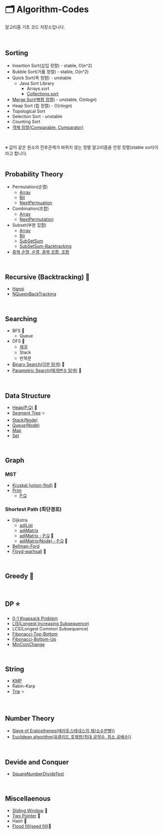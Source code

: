 # 🗂️ Algorithm-Codes
알고리즘 기초 코드 저장소입니다.
</br>
</br>
</br>

## Sorting
* Insertion Sort(삽입 정렬) - stable, O(n^2)
* Bubble Sort(거품 정렬) - stable, O(n^2)
* Quick Sort(퀵 정렬) - unstable
  * Java Sort Library
    * Arrays.sort
    * [Collections.sort](/Codes/collections_sort.md)
* [Merge Sort(병합 정렬)](/Codes/mergeSort.md) - unstable, O(nlogn)
* Heap Sort (힙 정렬) - O(nlogn)
* Topological Sort
* Selection Sort - unstable
* Counting Sort
* [객체 정렬(Comparable, Comparator)](/Codes/objectSort.md)
</br>

※ 값이 같은 원소의 전후관계가 바뀌지 않는 정렬 알고리즘을 안정 정렬(stable sort)이라고 합니다.
</br>
</br>

## Probability Theory
* Permutation(순열)
  * [Array](Codes/perm.java)
  * [Bit](Codes/permuation_flag.java)
  * [NextPermuation](Codes/permuNP.java) 
* Combination(조합)
   * [Array](Codes/combi.java)  
   * [NextPermutation](Codes/combiNP.java) 
* Subset(부분 집합)
   * [Array](Codes/subSet.java)
   * [Bit](Codes/subSet_bit.java)
   * [SubSetSum](Codes/subSetSum.java)
   * [SubSetSum-Backtracking](Codes/subSetSum_back.java) 
* [중복 순열, 순열, 중복 조합, 조합](Codes/diceTest.java)
</br>

## Recursive (Backtracking) 🌟
* [Hanoi](Codes/hanoi.java)
* [NQueenBackTracking](Codes/nqueenback.java)
</br>

## Searching
* BFS 🌟
  * Queue
* DFS 🌟
  * [재귀](Codes/dfs_recur.md)
  * Stack
  * 반복문
* [Binary Search(이분 탐색)](Codes/binarysearch.java) 🌟
* [Parametric Search(매개변수 탐색)](Codes/parametricSearch.md) 🌟
</br>

## Data Structure
* [Heap(P.Q)](/Codes/priorityQueue.md) 🌟
* [Segment Tree](Codes/segmentTree.java) ⭐
* [Stack(Node)](Codes/stack.java)
* [Queue(Node)](Codes/queue.java)
* [Map](Codes/map.md)
* [Set](Codes/set.md)
</br>

## Graph
### MST
* [Kruskal (union-find)](Codes/kruskal.java) 🌟
* [Prim](Codes/prim.java)
  * [P.Q](Codes/prim_pq.java)

### Shortest Path (최단경로)
* Dijkstra
  * [adjList](Codes/dijkstra_adjList.java) 
  * [adjMatrix](Codes/dijkstra_adjMatrix.java)
  * [adjMatrix - P.Q](Codes/dijkstra_pq.java) 🌟
  * [adjMatrix(Node) - P.Q](Codes/dijkstra_node_pq.java) 🌟
* [Bellman-Ford](Codes/bellmanford.java)
* [Floyd-warhsall](Codes/floyd.java) 🌟
</br>

## Greedy 🌟
</br>

## DP ⭐
* [0-1 Knapsack Problem](Codes/zerooneknapsack.java)
* [LIS(Longest Increasing Subsequence)](Codes/lis.java)
* LCS(Longest Common Subsequence)
* [Fibonacci-Top-Bottom](Codes/fibonacci.java)
* [Fibonacci-Bottom-Up](Codes/fibonacci2.java)
* [MinCoinChange](Codes/minCoinChange.java)
</br>

## String
* [KMP](Codes/kmp.java)
* Rabin-Karp
* [Trie](Codes/trie.md) ⭐
</br>

## Number Theory
* [Sieve of Eratosthenes(에라토스테네스의 체(소수판별))](Codes/Eratosthenes.java)
* [Euclidean algorithm(유클리드 호제법(최대 공약수, 최소 공배수))](Codes/Euclidean.md)
</br>

## Devide and Conquer
* [SquareNumberDivideTest](Codes/divideTest.java)
</br>

## Miscellaenous
* [Sliding Window](Codes/slidingWindow.md) 🌟
* [Two Pointer](Codes/twoPointer.md) 🌟
* Hash 🌟
* [Flood fill(seed fill)](Codes/floodFill.md)🌟
</br>
